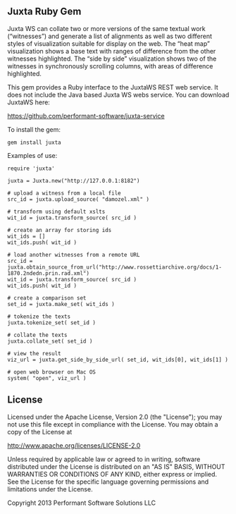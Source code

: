 ## Juxta Ruby Gem 

Juxta WS can collate two or more versions of the same textual work (“witnesses”) and generate a list of alignments as well as two different styles of visualization suitable for display on the web. The “heat map” visualization shows a base text with ranges of difference from the other witnesses highlighted. The “side by side” visualization shows two of the witnesses in synchronously scrolling columns, with 
areas of difference highlighted.

This gem provides a Ruby interface to the JuxtaWS REST web service. It does not include the Java based Juxta WS webs service. You can download JuxtaWS here:

https://github.com/performant-software/juxta-service 

To install the gem:

    gem install juxta

Examples of use:

	require 'juxta'

	juxta = Juxta.new("http://127.0.0.1:8182")

	# upload a witness from a local file
	src_id = juxta.upload_source( "damozel.xml" )

	# transform using default xslts
	wit_id = juxta.transform_source( src_id )

	# create an array for storing ids
	wit_ids = []
	wit_ids.push( wit_id )

	# load another witnesses from a remote URL
	src_id = juxta.obtain_source_from_url("http://www.rossettiarchive.org/docs/1-1870.2ndedn.prin.rad.xml")
	wit_id = juxta.transform_source( src_id )
	wit_ids.push( wit_id )

	# create a comparison set
	set_id = juxta.make_set( wit_ids )

	# tokenize the texts
	juxta.tokenize_set( set_id )

	# collate the texts
	juxta.collate_set( set_id )

	# view the result
	viz_url = juxta.get_side_by_side_url( set_id, wit_ids[0], wit_ids[1] ) 

	# open web browser on Mac OS 
	system( "open", viz_url )

	
## License 

Licensed under the Apache License, Version 2.0 (the "License");
you may not use this file except in compliance with the License.
You may obtain a copy of the License at

http://www.apache.org/licenses/LICENSE-2.0

Unless required by applicable law or agreed to in writing, software
distributed under the License is distributed on an "AS IS" BASIS,
WITHOUT WARRANTIES OR CONDITIONS OF ANY KIND, either express or implied.
See the License for the specific language governing permissions and
limitations under the License.

Copyright 2013 Performant Software Solutions LLC
